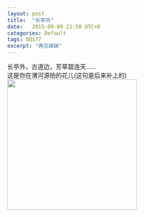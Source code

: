 ```yaml
---
layout: post
title:  "长亭外"
date:   2015-08-09 21:50 UTC+8
categories: Default
tags: QQ177 
excerpt: "再见妹妹"
---
```


长亭外，古道边，芳草碧连天……   
这是你在渭河源拍的花儿(这句是后来补上的)  
<img src="https://p.pstatp.com/origin/ff660000f7a8df06d247" width="300">
